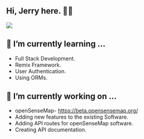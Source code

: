 ## Hi, Jerry here. 👋🦾
<img src="https://readme-typing-svg.herokuapp.com?lines=Hey+There!;Welcome+to+my+GitHub!;I+am+a+Full+Stack+Developer.;&center=true&width=500&height=60" />


<!--
**JerryVincent/JerryVincent** is a ✨ _special_ ✨ repository because its `README.md` (this file) appears on your GitHub profile.

Here are some ideas to get you started:

- 🔭 I’m currently working on ...
- 🌱 I’m currently learning ...
- 👯 I’m looking to collaborate on ...
- 🤔 I’m looking for help with ...
- 💬 Ask me about ...
- 📫 How to reach me: ...
- 😄 Pronouns: ...
- ⚡ Fun fact: ...
-->
## 🌱 I’m currently learning ...
- Full Stack Development.
- Remix Framework.
- User Authentication.
- Using ORMs.
## 🔭 I’m currently working on ...
- openSenseMap- https://beta.opensensemap.org/
- Adding new features to the existing Software.
- Adding API routes for openSenseMap software.
- Creating API documentation.

